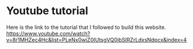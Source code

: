 # Youtube tutorial
Here is the link to the tutorial that I followed to build this website.
https://www.youtube.com/watch?v=8r1MHZec4Hc&list=PLeNx0wiZ0IUtsgVQ0jbSIRZrLdxsNdpcx&index=4
